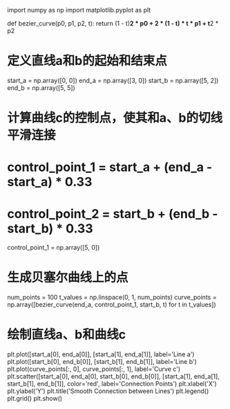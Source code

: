 import numpy as np
import matplotlib.pyplot as plt

def bezier_curve(p0, p1, p2, t):
    return (1 - t)**2 * p0 + 2 * (1 - t) * t * p1 + t**2 * p2

# 定义直线a和b的起始和结束点
start_a = np.array([0, 0])
end_a = np.array([3, 0])
start_b = np.array([5, 2])
end_b = np.array([5, 5])

# 计算曲线c的控制点，使其和a、b的切线平滑连接
# control_point_1 = start_a + (end_a - start_a) * 0.33
# control_point_2 = start_b + (end_b - start_b) * 0.33
control_point_1 = np.array([5, 0])

# 生成贝塞尔曲线上的点
num_points = 100
t_values = np.linspace(0, 1, num_points)
curve_points = np.array([bezier_curve(end_a, control_point_1, start_b, t) for t in t_values])

# 绘制直线a、b和曲线c
plt.plot([start_a[0], end_a[0]], [start_a[1], end_a[1]], label='Line a')
plt.plot([start_b[0], end_b[0]], [start_b[1], end_b[1]], label='Line b')
plt.plot(curve_points[:, 0], curve_points[:, 1], label='Curve c')
plt.scatter([start_a[0], end_a[0], start_b[0], end_b[0]], [start_a[1], end_a[1], start_b[1], end_b[1]], color='red', label='Connection Points')
plt.xlabel('X')
plt.ylabel('Y')
plt.title('Smooth Connection between Lines')
plt.legend()
plt.grid()
plt.show()
